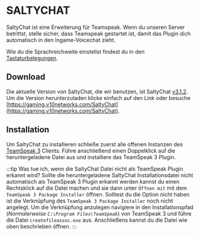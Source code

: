 # SALTYCHAT

SaltyChat ist eine Erweiterung für Teamspeak. Wenn du unseren Server betrittst, stelle sicher, dass Teamspeak gestartet ist, damit das Plugin dich automatisch in den Ingame-Voicechat zieht.

Wie du die Sprachreichweite einstellst findest du in den [Tastaturbelegungen](../keyboard-console/tastaturbelegung.md).

## Download

Die aktuelle Version von SaltyChat, die wir benutzen, ist SaltyChat [v3.1.2](https://gaming.v10networks.com/saltychat/download/3.1.2). Um die Version herunterzuladen klicke einfach auf den Link oder besuche [https://gaming.v10networks.com/SaltyChat](https://gaming.v10networks.com/SaltyChat).

## Installation

Um SaltyChat zu installieren schließe zuerst alle offenen Instanzen des [TeamSpeak 3](https://www.teamspeak.com/en/downloads/) Clients. Führe anschließend einen Doppelklick auf die heruntergeladene Datei aus und installiere das TeamSpeak 3 Plugin.

:::tip Was tue ich, wenn die SaltyChat Datei nicht als TeamSpeak Plugin erkannt wird?
Sollte die heruntergeladene SaltyChat Installationsdatei nicht automatisch als TeamSpeak 3 Plugin erkannt werden kannst du einen Rechtsklick auf die Datei machen und sie dann unter `Öffnen mit` mit dem `TeamSpeak 3 Package Installer` öffnen. Solltest du die Option nicht haben ist die Verknüpfung des `TeamSpeak 3 Package Installer` noch nicht angelegt. Um die Verknüpfung anzulegen navigiere in den Installationspfad (_Normalerweise `C:\Program Files\TeamSpeak`_) von TeamSpeak 3  und führe die Datei `createfileassoc.exe` aus. Anschließens kannst du die Datei wie oben beschrieben öffnen.
:::